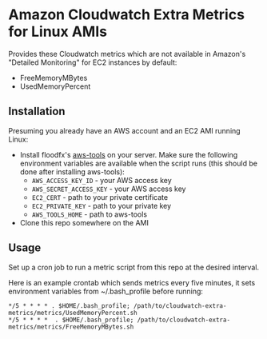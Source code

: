 Amazon Cloudwatch Extra Metrics for Linux AMIs
==============================================

Provides these Cloudwatch metrics which are not available in Amazon's "Detailed Monitoring" for EC2 instances by default:

* FreeMemoryMBytes
* UsedMemoryPercent

Installation
------------
Presuming you already have an AWS account and an EC2 AMI running Linux:
* Install floodfx's [aws-tools](https://github.com/floodfx/aws-tools) on your server. Make sure the following environment variables are available when the script runs (this should be done after installing aws-tools):
	* `AWS_ACCESS_KEY_ID` - your AWS access key
	* `AWS_SECRET_ACCESS_KEY` - your AWS access key
	* `EC2_CERT` - path to your private certificate
	* `EC2_PRIVATE_KEY` - path to your private key
	* `AWS_TOOLS_HOME` - path to aws-tools
* Clone this repo somewhere on the AMI

Usage
-----
Set up a cron job to run a metric script from this repo at the desired interval. 

Here is an example crontab which sends metrics every five minutes, it sets environment variables from ~/.bash_profile before running:


	*/5 * * * * . $HOME/.bash_profile; /path/to/cloudwatch-extra-metrics/metrics/UsedMemoryPercent.sh
	*/5 * * * *  . $HOME/.bash_profile; /path/to/cloudwatch-extra-metrics/metrics/FreeMemoryMBytes.sh
